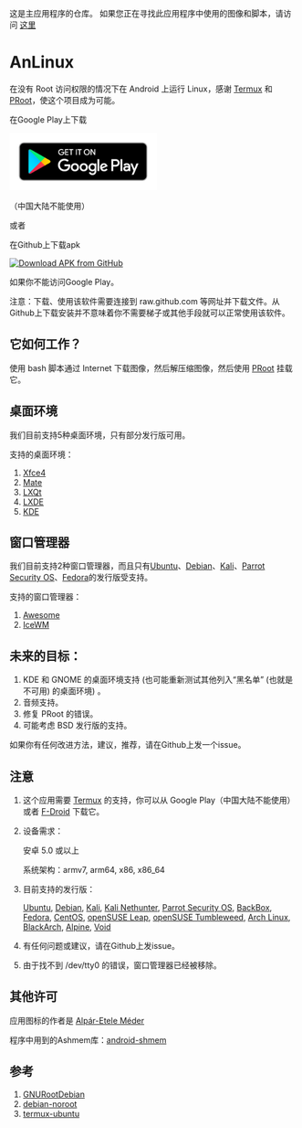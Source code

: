 这是主应用程序的仓库。 如果您正在寻找此应用程序中使用的图像和脚本，请访问 [这里](https://github.com/EXALAB/AnLinux-Resources)

# AnLinux
在没有 Root 访问权限的情况下在 Android 上运行 Linux，感谢 [Termux](https://github.com/termux/termux-app) 和 [PRoot](https://github.com/proot-me/PRoot)，使这个项目成为可能。

在Google Play上下载

<a href='https://play.google.com/store/apps/details?id=exa.lnx.a'><img alt='Get it on Google Play' src='/en_badge_web_generic.png' height="100"/></a>

（中国大陆不能使用）

或者

在Github上下载apk

[<img src="https://user-images.githubusercontent.com/663460/26973090-f8fdc986-4d14-11e7-995a-e7c5e79ed925.png" alt="Download APK from GitHub" height="100">](https://github.com/EXALAB/AnLinux-App/releases/latest) 

如果你不能访问Google Play。

注意：下载、使用该软件需要连接到 raw.github.com 等网址并下载文件。从Github上下载安装并不意味着你不需要梯子或其他手段就可以正常使用该软件。



## 它如何工作？

使用 bash 脚本通过 Internet 下载图像，然后解压缩图像，然后使用 [PRoot](https://github.com/proot-me/PRoot) 挂载它。



## 桌面环境

我们目前支持5种桌面环境，只有部分发行版可用。

支持的桌面环境：

1. [Xfce4](https://xfce.org)
2. [Mate](https://mate-desktop.org)
3. [LXQt](https://lxqt.org)
4. [LXDE](https://lxde.org)
5. [KDE](https://kde.org)



## 窗口管理器

我们目前支持2种窗口管理器，而且只有[Ubuntu](https://www.ubuntu.com/)、[Debian](https://www.debian.org/)、[Kali](https://www.kali.org/)、[Parrot Security OS](https://www.parrotsec.org/)、[Fedora](https://getfedora.org/)的发行版受支持。

支持的窗口管理器：

1. [Awesome](https://awesomewm.org)
2. [IceWM](https://ice-wm.org/)



## 未来的目标：

1. KDE 和 GNOME 的桌面环境支持 (也可能重新测试其他列入“黑名单” (也就是不可用) 的桌面环境) 。
2. 音频支持。
3. 修复 PRoot 的错误。
4. 可能考虑 BSD 发行版的支持。



如果你有任何改进方法，建议，推荐，请在Github上发一个issue。



## 注意

1. 这个应用需要 [Termux](https://github.com/termux/termux-app) 的支持，你可以从 Google Play（中国大陆不能使用）或者 [F-Droid](https://f-droid.org) 下载它。

2. 设备需求：

   安卓 5.0 或以上

   系统架构：armv7, arm64, x86, x86_64

3. 目前支持的发行版：

   [Ubuntu](https://www.ubuntu.com/), [Debian](https://www.debian.org/), [Kali](https://www.kali.org/), [Kali Nethunter](https://www.kali.org/kali-linux-nethunter/), [Parrot Security OS](https://www.parrotsec.org/), [BackBox](https://www.backbox.org/), [Fedora](https://getfedora.org/), [CentOS](https://www.centos.org/), [openSUSE Leap](https://www.opensuse.org/), [openSUSE Tumbleweed](https://www.opensuse.org/), [Arch Linux](https://www.archlinux.org/), [BlackArch](https://blackarch.org/), [Alpine](https://alpinelinux.org/), [Void](https://voidlinux.org/)

4. 有任何问题或建议，请在Github上发issue。

5. 由于找不到 /dev/tty0 的错误，窗口管理器已经被移除。



## 其他许可

应用图标的作者是 [Alpár-Etele Méder](https://www.iconfinder.com/pocike) 

程序中用到的Ashmem库：[android-shmem](https://github.com/pelya/android-shmem)



## 参考

1. [GNURootDebian](https://github.com/corbinlc/GNURootDebian)
2. [debian-noroot](https://github.com/pelya/debian-noroot)
3. [termux-ubuntu](https://github.com/Neo-Oli/termux-ubuntu)
